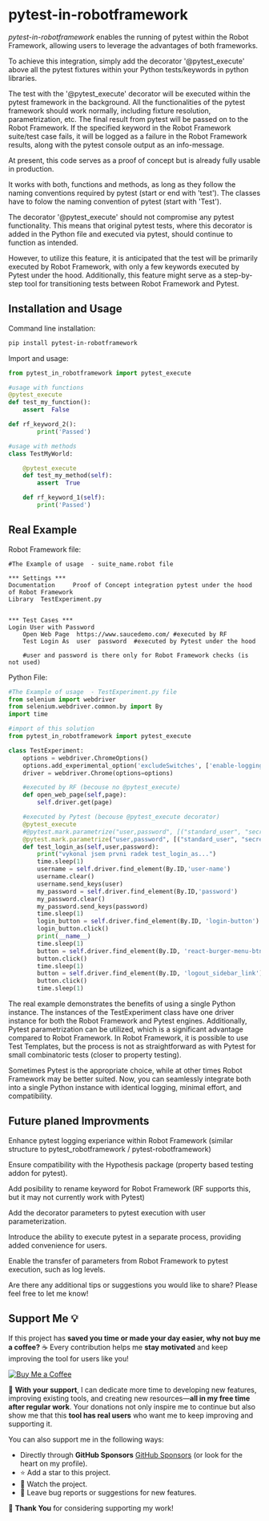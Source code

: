 # pytest-in-robotframework
*pytest-in-robotframework* enables the running of pytest within the Robot Framework, allowing users to leverage the advantages of both frameworks.

To achieve this integration, simply add the decorator '\@pytest_execute' above all the pytest fixtures within your Python tests/keywords in python libraries.

The test with the '\@pytest_execute' decorator will be executed within the pytest framework in the background. All the functionalities of the pytest framework should work normally, including fixture resolution, parametrization, etc. The final result from pytest will be passed on to the Robot Framework. If the specified keyword in the Robot Framework suite/test case fails, it will be logged as a failure in the Robot Framework results, along with the pytest console output as an info-message.    

At present, this code serves as a proof of concept but is already fully usable in production.

It works with both, functions and methods, as long as they follow the naming conventions required by pytest (start or end with 'test').
The classes have to folow the naming convention of pytest (start with 'Test'). 

The decorator '\@pytest_execute' should not compromise any pytest functionality. This means that original pytest tests, where this decorator is added in the Python file and executed via pytest, should continue to function as intended.

However, to utilize this feature, it is anticipated that the test will be primarily executed by Robot Framework, with only a few keywords executed by Pytest under the hood. Additionally, this feature might serve as a step-by-step tool for transitioning tests between Robot Framework and Pytest.    

## Installation and Usage
Command line installation:
```bash
pip install pytest-in-robotframework
```
Import and usage:
```python
from pytest_in_robotframework import pytest_execute

#usage with functions
@pytest_execute
def test_my_function():
    assert  False

def rf_keyword_2():
        print('Passed')

#usage with methods 
class TestMyWorld: 

    @pytest_execute
    def test_my_method(self):
        assert  True

    def rf_keyword_1(self):
        print('Passed')
```
## Real Example
Robot Framework file:
```robotframework
#The Example of usage  - suite_name.robot file

*** Settings ***
Documentation     Proof of Concept integration pytest under the hood of Robot Framework
Library  TestExperiment.py


*** Test Cases ***
Login User with Password
    Open Web Page  https://www.saucedemo.com/ #executed by RF
    Test Login As  user  password  #executed by Pytest under the hood

    #user and password is there only for Robot Framework checks (is not used)
```

Python File: 
```python
#The Example of usage  - TestExperiment.py file
from selenium import webdriver
from selenium.webdriver.common.by import By
import time

#import of this solution
from pytest_in_robotframework import pytest_execute 

class TestExperiment:
    options = webdriver.ChromeOptions()
    options.add_experimental_option('excludeSwitches', ['enable-logging'])
    driver = webdriver.Chrome(options=options)

    #executed by RF (becouse no @pytest_execute)
    def open_web_page(self,page): 
        self.driver.get(page)

    #executed by Pytest (becouse @pytest_execute decorator)
    @pytest_execute
    #@pytest.mark.parametrize("user,password", [("standard_user", "secret_sauce"),("locked_out_user", "secret_sauce"),("problem_user", "secret_sauce")]) #failing example
    @pytest.mark.parametrize("user,password", [("standard_user", "secret_sauce"),("problem_user", "secret_sauce")]) #passing example
    def test_login_as(self,user,password):
        print("vykonal jsem prvni radek test_login_as...")
        time.sleep(1)
        username = self.driver.find_element(By.ID,'user-name')
        username.clear()
        username.send_keys(user)
        my_password = self.driver.find_element(By.ID,'password')
        my_password.clear()
        my_password.send_keys(password)
        time.sleep(1)
        login_button = self.driver.find_element(By.ID, 'login-button')
        login_button.click()
        print(__name__)
        time.sleep(1)
        button = self.driver.find_element(By.ID, 'react-burger-menu-btn')
        button.click()
        time.sleep(1)
        button = self.driver.find_element(By.ID, 'logout_sidebar_link')
        button.click()
        time.sleep(1)
```

The real example demonstrates the benefits of using a single Python instance. The instances of the TestExperiment class have one driver instance for both the Robot Framework and Pytest engines. Additionally, Pytest parametrization can be utilized, which is a significant advantage compared to Robot Framework. In Robot Framework, it is possible to use Test Templates, but the process is not as straightforward as with Pytest for small combinatoric tests (closer to property testing).

Sometimes Pytest is the appropriate choice, while at other times Robot Framework may be better suited. Now, you can seamlessly integrate both into a single Python instance with identical logging, minimal effort, and compatibility.

## Future planed Improvments 
 Enhance pytest logging experiance within Robot Framework (similar structure to pytest_robotframework / pytest-robotframework)

 Ensure compatibility with the Hypothesis package (property based testing addon for pytest).

 Add posibility to rename keyword for Robot Framework (RF supports this, but it may not currently work with Pytest)

 Add the decorator parameters to pytest execution with user parameterization.

 Introduce the ability to execute pytest in a separate process, providing added convenience for users.
 
 Enable the transfer of parameters from Robot Framework to pytest execution, such as log levels.
 
 Are there any additional tips or suggestions you would like to share? Please feel free to let me know!

## Support Me 💡

If this project has **saved you time or made your day easier, why not buy me a coffee?** ☕ Every contribution helps me **stay motivated** and keep improving the tool for users like you!

[![Buy Me a Coffee](https://img.shields.io/badge/Buy%20Me%20a%20Coffee-orange?logo=buymeacoffee&style=flat-square)](https://buymeacoffee.com/petrkus)

🙏 **With your support**, I can dedicate more time to developing new features, improving existing tools, and creating new resources—**all in my free time after regular work**. Your donations not only inspire me to continue but also show me that this **tool has real users** who want me to keep improving and supporting it.

You can also support me in the following ways:
- Directly through **GitHub Sponsors** [GitHub Sponsors](https://github.com/sponsors/petr-kus) (or look for the heart on my profile).
- ⭐ Add a star to this project.
- 👀 Watch the project.
- 📝 Leave bug reports or suggestions for new features.

💖 **Thank You** for considering supporting my work!